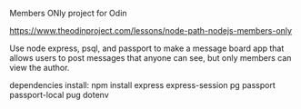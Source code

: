 Members ONly project for Odin

https://www.theodinproject.com/lessons/node-path-nodejs-members-only

Use node express, psql, and passport to make a message board app that allows users to post messages that anyone can see, but only members can view the author. 

dependencies install: 
npm install express express-session pg passport passport-local pug dotenv